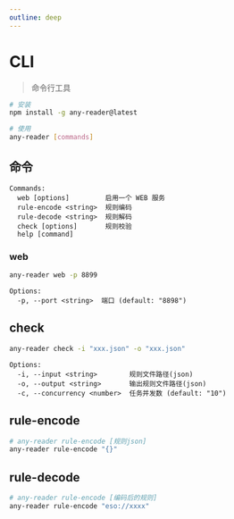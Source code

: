 ```yaml
---
outline: deep
---
```


# CLI

> 命令行工具

```sh
# 安装
npm install -g any-reader@latest

# 使用
any-reader [commands]
```

## 命令

```
Commands:
  web [options]         启用一个 WEB 服务
  rule-encode <string>  规则编码
  rule-decode <string>  规则解码
  check [options]       规则校验
  help [command]
```

### web

```sh
any-reader web -p 8899
```

```
Options:
  -p, --port <string>  端口 (default: "8898")
```

## check

```sh
any-reader check -i "xxx.json" -o "xxx.json"
```

```
Options:
  -i, --input <string>        规则文件路径(json)
  -o, --output <string>       输出规则文件路径(json)
  -c, --concurrency <number>  任务并发数 (default: "10")
```

## rule-encode

```sh
# any-reader rule-encode [规则json]
any-reader rule-encode "{}"
```

## rule-decode

```sh
# any-reader rule-encode [编码后的规则]
any-reader rule-encode "eso://xxxx"
```
